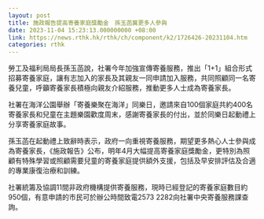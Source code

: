 ```yaml
---
layout: post
title: 施政報告提高寄養家庭獎勵金　孫玉菡冀更多人參與
date: 2023-11-04 15:23:13.000000000 +08:00
link: https://news.rthk.hk/rthk/ch/component/k2/1726426-20231104.htm
categories: rthk
---
```


勞工及福利局局長孫玉菡說，社署今年加強宣傳寄養服務，推出「1+1」組合形式招募寄養家庭，讓有志加入的家長及其親友一同申請加入服務，共同照顧同一名寄養兒童，呼籲寄養家長積極向親友介紹服務，推動更多人士成為寄養家長。

社署在海洋公園舉辦「寄養樂聚在海洋」同樂日，邀請來自100個家庭共約400名寄養家長和兒童在主題樂園歡度周末，感謝寄養家長的付出，並於同樂日起動禮上分享寄養家庭故事。

孫玉菡在起動禮上致辭時表示，政府一向重視寄養服務，期望更多熱心人士參與成為寄養家長，《施政報告》公布，明年4月大幅提高寄養家庭獎勵金，更特別為照顧有特殊學習或照顧需要兒童的寄養家庭提供額外支援，包括及早安排評估及合適的專業康復治療和訓練。
 
社署統籌及協調11間非政府機構提供寄養服務，現時已經登記的寄養家庭數目約950個，有意申請的市民可於辦公時間致電2573 2282向社署中央寄養服務課查詢。
